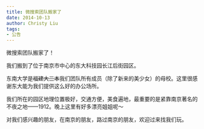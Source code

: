 ```yaml
---
title: 微搜索团队搬家了
date: 2014-10-13
author: Christy Liu
tags:
- 公告
---
```


微搜索团队搬家了！

我们搬到了位于南京市中心的东大科技园长江后街园区。

东南大学是<strike>福建大三本</strike>我们团队所有成员（除了新来的美少女）的母校。这里很感谢东大能为我们提供这么好的办公场所。

我们所在的园区地理位置极好，交通方便，美食遍地，最重要的是紧靠南京著名的不夜之地——1912。晚上这里有好多漂亮姐姐呢～

对我们感兴趣的朋友，在南京的朋友，路过南京的朋友，欢迎过来找我们玩。
